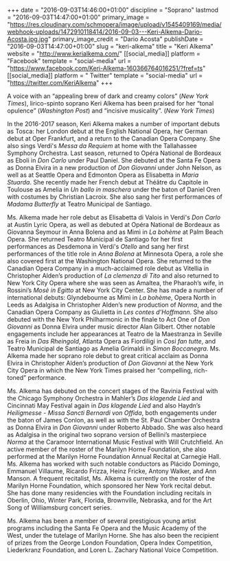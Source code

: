 +++
date = "2016-09-03T14:46:00+01:00"
discipline = "Soprano"
lastmod = "2016-09-03T14:47:00+01:00"
primary_image = "https://res.cloudinary.com/schmopera/image/upload/v1545409169/media/webhook-uploads/1472910118414/2016-09-03---Keri-Alkema-Dario-Acosta.jpg.jpg"
primary_image_credit = "Dario Acosta"
publishDate = "2016-09-03T14:47:00+01:00"
slug = "keri-alkema"
title = "Keri Alkema"
website = "http://www.kerialkema.com/"
[[social_media]]
platform = "Facebook"
template = "social-media"
url = "https://www.facebook.com/Keri-Alkema-160366764016251/?fref=ts"
[[social_media]]
platform = " Twitter"
template = "social-media"
url = "https://twitter.com/KeriAlkema"
+++

A voice with an “appealing brew of dark and creamy colors” (*New York Times*), lirico-spinto soprano Keri Alkema has been praised for her “tonal opulence” (*Washington Post*) and “incisive musicality”. (*New York Times*) 

In the 2016-2017 season, Keri Alkema makes a number of important debuts as Tosca: her London debut at the English National Opera, her German debut at Oper Frankfurt, and a return to the Canadian Opera Company. She also sings Verdi's *Messa da Requiem* at home with the Tallahassee Symphony Orchestra. Last season, returned to Opéra National de Bordeaux as Eboli in *Don Carlo* under Paul Daniel. She debuted at the Santa Fe Opera as Donna Elvira in a new production of *Don Giovanni* under John Nelson, as well as at Seattle Opera and Edmonton Opera as Elisabetta in *Maria Stuarda*. She recently made her French debut at Théâtre du Capitole in Toulouse as Amelia in *Un ballo in maschera* under the baton of Daniel Oren with costumes by Christian Lacroix. She also sang her first performances of *Madama Butterfly* at Teatro Municipal de Santiago.

Ms. Alkema made her role debut as Elisabetta di Valois in Verdi's *Don Carlo* at Austin Lyric Opera, as well as debuted at Opéra National de Bordeaux as Giovanna Seymour in Anna Bolena and as Mimì in *La bohème* at Palm Beach Opera. She returned Teatro Municipal de Santiago for her first performances as Desdemona in Verdi's *Otello* and sang her first performances of the title role in *Anna Bolena* at Minnesota Opera, a role she also covered first at the Washington National Opera. She returned to the Canadian Opera Company in a much-acclaimed role debut as Vitellia in Christopher Alden’s production of *La clemenza di Tito* and also returned to New York City Opera where she was seen as Amaltea, the Pharaoh’s wife, in Rossini’s *Mosè in Egitto* at New York City Center. She has made a number of international debuts: Glyndebourne as Mimì in *La bohème*, Opera North in Leeds as Adalgisa in Christopher Alden’s new production of *Norma*, and the Canadian Opera Company as Giulietta in *Les contes d’Hoffmann*. She also debuted with the New York Philharmonic in the finale to Act One of *Don Giovanni* as Donna Elvira under music director Alan Gilbert. Other notable engagements include her appearances at Teatro de la Maestranza in Seville as Freia in *Das Rheingold*, Atlanta Opera as Fiordiligi in *Così fan tutte*, and Teatro Municipal de Santiago as Amelia Grimaldi in *Simon Boccanegra*. Ms. Alkema made her soprano role debut to great critical acclaim as Donna Elvira in Christopher Alden’s production of *Don Giovanni* at the New York City Opera in which the New York Times praised her “compelling, rich-toned” performance. 

Ms. Alkema has debuted on the concert stages of the Ravinia Festival with the Chicago Symphony Orchestra in Mahler’s *Das klagende Lied* and Cincinnati May Festival again in *Das klagende Lied* and also Haydn’s *Heiligmesse - Missa Sancti Bernardi von Offida*, both engagements under the baton of James Conlon, as well as with the St. Paul Chamber Orchestra as Donna Elvira in *Don Giovanni* under Roberto Abbado. She was also heard as Adalgisa in the original two soprano version of Bellini’s masterpiece *Norma* at the Caramoor International Music Festival with Will Crutchfield. An active member of the roster of the Marilyn Horne Foundation, she also performed at the Marilyn Horne Foundation Annual Recital at Carnegie Hall. Ms. Alkema has worked with such notable conductors as Plácido Domingo, Emmanuel Villaume, Ricardo Frizza, Heinz Fricke, Antony Walker, and Ann Manson. A frequent recitalist, Ms. Alkema is currently on the roster of the Marilyn Horne Foundation, which sponsored her New York recital debut. She has done many residencies with the Foundation including recitals in Oberlin, Ohio, Winter Park, Florida, Brownville, Nebraska, and for the Art Song of Williamsburg concert series.

Ms. Alkema has been a member of several prestigious young artist programs including the Santa Fe Opera and the Music Academy of the West, under the tutelage of Marilyn Horne. She has also been the recipient of prizes from the George London Foundation, Opera Index Competition, Liederkranz Foundation, and Loren L. Zachary National Voice Competition.
